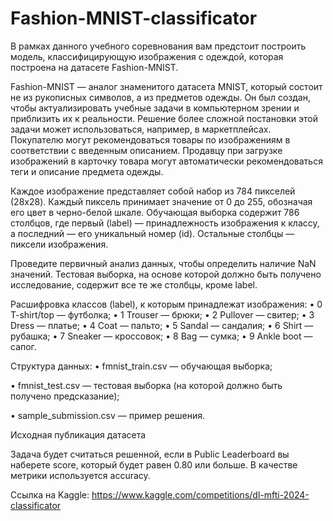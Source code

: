 # Fashion-MNIST-classificator
В рамках данного учебного соревнования вам предстоит построить модель, классифицирующую изображения с одеждой, которая построена на датасете Fashion-MNIST.

Fashion-MNIST — аналог знаменитого датасета MNIST, который состоит не из рукописных символов, а из предметов одежды. Он был создан, чтобы актуализировать учебные задачи в компьютерном зрении и приблизить их к реальности.
Решение более сложной постановки этой задачи может использоваться, например, в маркетплейсах. Покупателю могут рекомендоваться товары по изображениям в соответствии с введенным описанием. Продавцу при загрузке изображений в карточку товара могут автоматически рекомендоваться теги и описание предмета одежды.

Каждое изображение представляет собой набор из 784 пикселей (28x28). Каждый пиксель принимает значение от 0 до 255, обозначая его цвет в черно-белой шкале. Обучающая выборка содержит 786 столбцов, где первый (label) — принадлежность изображения к классу, а последний — его уникальный номер (id). Остальные столбцы — пиксели изображения.

Проведите первичный анализ данных, чтобы определить наличие NaN значений.
Тестовая выборка, на основе которой должно быть получено исследование, содержит все те же столбцы, кроме label.

Расшифровка классов (label), к которым принадлежат изображения:
•	0 T-shirt/top — футболка;
•	1 Trouser — брюки;
•	2 Pullover — свитер;
•	3 Dress — платье;
•	4 Coat — пальто;
•	5 Sandal — сандалия;
•	6 Shirt — рубашка;
•	7 Sneaker — кроссовок;
•	8 Bag — сумка;
•	9 Ankle boot — сапог.

Структура данных:
•	fmnist_train.csv — обучающая выборка;

•	fmnist_test.csv — тестовая выборка (на которой должно быть получено предсказание);

•	sample_submission.csv — пример решения.

Исходная публикация датасета

Задача будет считаться решенной, если в Public Leaderboard вы наберете score, который будет равен 0.80 или больше. В качестве метрики используется accuracy.

Ссылка на Kaggle: https://www.kaggle.com/competitions/dl-mfti-2024-classificator
